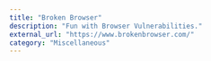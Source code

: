 ```yaml
---
title: "Broken Browser"
description: "Fun with Browser Vulnerabilities."
external_url: "https://www.brokenbrowser.com/"
category: "Miscellaneous"
---
```

